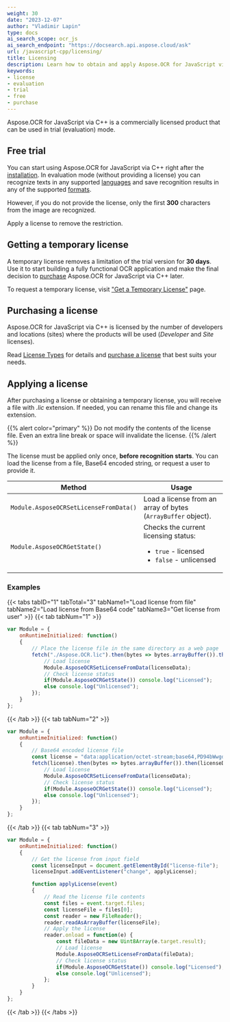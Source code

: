 ```yaml
---
weight: 30
date: "2023-12-07"
author: "Vladimir Lapin"
type: docs
ai_search_scope: ocr_js
ai_search_endpoint: "https://docsearch.api.aspose.cloud/ask"
url: /javascript-cpp/licensing/
title: Licensing
description: Learn how to obtain and apply Aspose.OCR for JavaScript via C++ license and discover limitations of the trial version.
keywords:
- license
- evaluation
- trial
- free
- purchase
---
```


Aspose.OCR for JavaScript via C++ is a commercially licensed product that can be used in trial (evaluation) mode.

## Free trial

You can start using Aspose.OCR for JavaScript via C++ right after the [installation](/ocr/javascript-cpp/installation/). In evaluation mode (without providing a license) you can recognize texts in any supported [languages](/ocr/javascript-cpp/recognition-languages/) and save recognition results in any of the supported [formats](/ocr/javascript-cpp/supported-file-formats/).

However, if you do not provide the license, only the first **300** characters from the image are recognized.

Apply a license to remove the restriction.

## Getting a temporary license

A temporary license removes a limitation of the trial version for **30 days**. Use it to start building a fully functional OCR application and make the final decision to [purchase](https://purchase.aspose.com/admin/pricing/ocr/javascript-cpp) Aspose.OCR for JavaScript via C++ later.

To request a temporary license, visit ["Get a Temporary License"](https://purchase.aspose.com/temporary-license) page.

## Purchasing a license

Aspose.OCR for JavaScript via C++ is licensed by the number of developers and locations (sites) where the products will be used (_Developer_ and _Site_ licenses).

Read [License Types](https://purchase.aspose.com/policies/license-types) for details and [purchase a license](https://purchase.aspose.com/admin/pricing/ocr/javascript-cpp) that best suits your needs.

## Applying a license

After purchasing a license or obtaining a temporary license, you will receive a file with _.lic_ extension. If needed, you can rename this file and change its extension.

{{% alert color="primary" %}} 
Do not modify the contents of the license file. Even an extra line break or space will invalidate the license.
{{% /alert %}} 

The license must be applied only once, **before recognition starts**. You can load the license from a file, Base64 encoded string, or request a user to provide it.

Method | Usage
------ | -----
`Module.AsposeOCRSetLicenseFromData()` | Load a license from an array of bytes (`ArrayBuffer` object).
`Module.AsposeOCRGetState()` | Checks the current licensing status:<ul><li>`true` - licensed</li><li>`false` - unlicensed</li></ul>

### Examples

{{< tabs tabID="1" tabTotal="3" tabName1="Load license from file" tabName2="Load license from Base64 code" tabName3="Get license from user" >}}
{{< tab tabNum="1" >}}
```javascript
var Module = {
	onRuntimeInitialized: function()
	{
		// Place the license file in the same directory as a web page
		fetch("./Aspose.OCR.lic").then(bytes => bytes.arrayBuffer()).then(licenseData => {
			// Load license
			Module.AsposeOCRSetLicenseFromData(licenseData);
			// Check license status
			if(Module.AsposeOCRGetState()) console.log("Licensed");
			else console.log("Unlicensed");
		});
	}
};
```
{{< /tab >}}
{{< tab tabNum="2" >}}
```javascript
var Module = {
	onRuntimeInitialized: function()
	{
		// Base64 encoded license file
		const license = "data:application/octet-stream;base64,PD94bWwgdm...TGljZW5zZT4=";
		fetch(license).then(bytes => bytes.arrayBuffer()).then(licenseData => {
			// Load license
			Module.AsposeOCRSetLicenseFromData(licenseData);
			// Check license status
			if(Module.AsposeOCRGetState()) console.log("Licensed");
			else console.log("Unlicensed");
		});
	}
};
```
{{< /tab >}}
{{< tab tabNum="3" >}}
```javascript
var Module = {
	onRuntimeInitialized: function()
	{
		// Get the license from input field
		const licenseInput = document.getElementById("license-file");
		licenseInput.addEventListener("change", applyLicense);

		function applyLicense(event)
		{
			// Read the license file contents
			const files = event.target.files;
			const licenseFile = files[0];
			const reader = new FileReader();
			reader.readAsArrayBuffer(licenseFile);
			// Apply the license
			reader.onload = function(e) {
				const fileData = new Uint8Array(e.target.result);
				// Load license
				Module.AsposeOCRSetLicenseFromData(fileData);
				// Check license status
				if(Module.AsposeOCRGetState()) console.log("Licensed");
				else console.log("Unlicensed");
			};
		}
	}
};
```
{{< /tab >}}
{{< /tabs >}}
